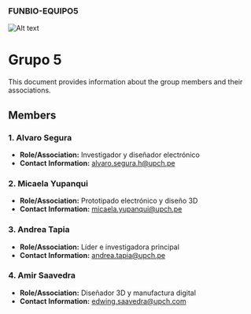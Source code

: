 ﻿### FUNBIO-EQUIPO5
![Alt text](https://cayetano.edu.pe/wp-content/uploads/2022/09/web2023_admision-600x500-copia-6.png)
# Grupo 5

This document provides information about the group members and their associations.

## Members

### 1. Alvaro Segura
- **Role/Association:** Investigador y diseñador electrónico
- **Contact Information:** alvaro.segura.h@upch.pe

### 2. Micaela Yupanqui
- **Role/Association:** Prototipado electrónico y diseño 3D
- **Contact Information:** micaela.yupanqui@upch.pe

### 3. Andrea Tapia
- **Role/Association:** Líder e investigadora principal
- **Contact Information:** andrea.tapia@upch.pe

### 4. Amir Saavedra
- **Role/Association:** Diseñador 3D y manufactura digital
- **Contact Information:** edwing.saavedra@upch.com
